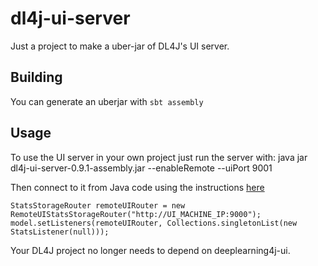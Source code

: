 # dl4j-ui-server

Just a project to make a uber-jar of DL4J's UI server.

## Building

You can generate an uberjar with `sbt assembly`

## Usage

To use the UI server in your own project just run the server with:
    java jar dl4j-ui-server-0.9.1-assembly.jar --enableRemote --uiPort 9001
    
Then connect to it from Java code using the instructions [here](https://deeplearning4j.org/visualization)

    StatsStorageRouter remoteUIRouter = new RemoteUIStatsStorageRouter("http://UI_MACHINE_IP:9000");
    model.setListeners(remoteUIRouter, Collections.singletonList(new StatsListener(null)));
    
Your DL4J project no longer needs to depend on deeplearning4j-ui.
